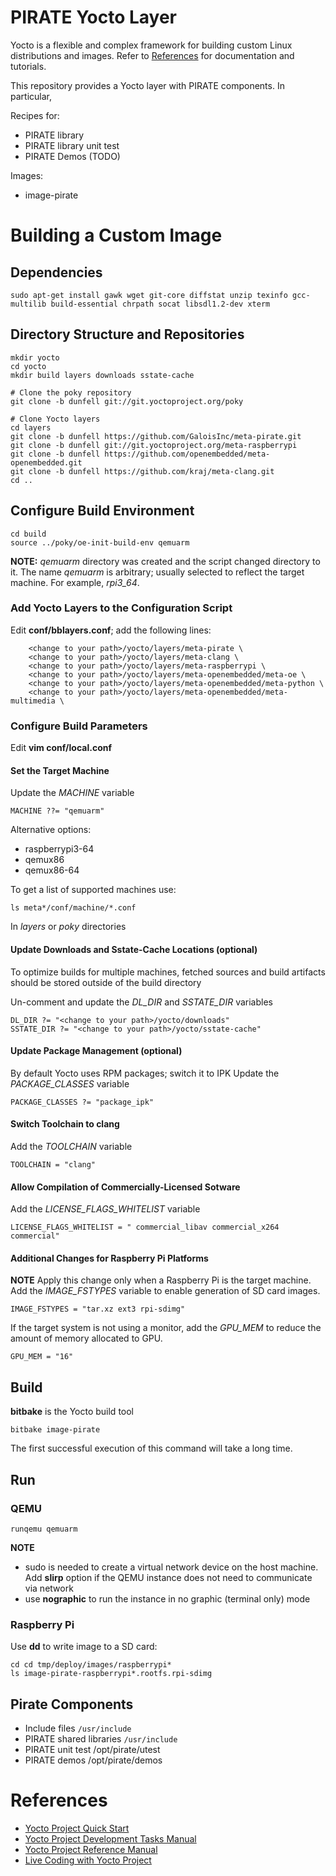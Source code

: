 # PIRATE Yocto Layer

Yocto is a flexible and complex framework for building custom Linux
distributions and images. Refer to [References](README.md#References) for
documentation and tutorials.

This repository provides a Yocto layer with PIRATE components. In particular,

Recipes for:
* PIRATE library
* PIRATE library unit test
* PIRATE Demos (TODO)

Images:
* image-pirate

# Building a Custom Image
## Dependencies
```
sudo apt-get install gawk wget git-core diffstat unzip texinfo gcc-multilib build-essential chrpath socat libsdl1.2-dev xterm
```
## Directory Structure and Repositories
```
mkdir yocto
cd yocto
mkdir build layers downloads sstate-cache

# Clone the poky repository
git clone -b dunfell git://git.yoctoproject.org/poky

# Clone Yocto layers
cd layers
git clone -b dunfell https://github.com/GaloisInc/meta-pirate.git
git clone -b dunfell git://git.yoctoproject.org/meta-raspberrypi
git clone -b dunfell https://github.com/openembedded/meta-openembedded.git
git clone -b dunfell https://github.com/kraj/meta-clang.git
cd ..
```

## Configure Build Environment
```
cd build
source ../poky/oe-init-build-env qemuarm
```
**NOTE:** *qemuarm* directory was created and the script changed directory to it.
The name *qemuarm* is arbitrary; usually selected to reflect the target machine.
For example, *rpi3_64*.

### Add Yocto Layers to the Configuration Script
Edit **conf/bblayers.conf**; add the following lines:
```
    <change to your path>/yocto/layers/meta-pirate \
    <change to your path>/yocto/layers/meta-clang \
    <change to your path>/yocto/layers/meta-raspberrypi \
    <change to your path>/yocto/layers/meta-openembedded/meta-oe \
    <change to your path>/yocto/layers/meta-openembedded/meta-python \
    <change to your path>/yocto/layers/meta-openembedded/meta-multimedia \
```

### Configure Build Parameters
Edit **vim conf/local.conf**

#### Set the Target Machine
Update the *MACHINE* variable
```
MACHINE ??= "qemuarm"
```
Alternative options:
* raspberrypi3-64
* qemux86
* qemux86-64

To get a list of supported machines use:
```
ls meta*/conf/machine/*.conf
```
In *layers* or *poky* directories

#### Update Downloads and Sstate-Cache Locations (optional)
To optimize builds for multiple machines, fetched sources and build artifacts
should be stored outside of the build directory

Un-comment and update the *DL_DIR* and *SSTATE_DIR* variables
```
DL_DIR ?= "<change to your path>/yocto/downloads"
SSTATE_DIR ?= "<change to your path>/yocto/sstate-cache"
```

#### Update Package Management (optional)
By default Yocto uses RPM packages; switch it to IPK
Update the *PACKAGE_CLASSES* variable
```
PACKAGE_CLASSES ?= "package_ipk"
```

#### Switch Toolchain to clang
Add the *TOOLCHAIN* variable
```
TOOLCHAIN = "clang"
```

#### Allow Compilation of Commercially-Licensed Sotware
Add the *LICENSE_FLAGS_WHITELIST* variable
```
LICENSE_FLAGS_WHITELIST = " commercial_libav commercial_x264 commercial"
```

#### Additional Changes for Raspberry Pi Platforms
**NOTE** Apply this change only when a Raspberry Pi is the target machine.
Add the *IMAGE_FSTYPES* variable to enable generation of SD card images.
```
IMAGE_FSTYPES = "tar.xz ext3 rpi-sdimg"
```
If the target system is not using a monitor, add the *GPU_MEM* to reduce the
amount of memory allocated to GPU.
```
GPU_MEM = "16"
```

## Build
**bitbake** is the Yocto build tool
```
bitbake image-pirate
```
The first successful execution of this command will take a long time.

## Run

### QEMU
```
runqemu qemuarm
```
**NOTE**
* sudo is needed to create a virtual network device on the host machine. Add **slirp** option if the QEMU instance does not need to communicate via network
* use **nographic** to run the instance in no graphic (terminal only) mode

### Raspberry Pi
Use **dd** to write image to a SD card:
```
cd cd tmp/deploy/images/raspberrypi*
ls image-pirate-raspberrypi*.rootfs.rpi-sdimg
```

## Pirate Components
* Include files ```/usr/include```
* PIRATE shared libraries ```/usr/include```
* PIRATE unit test /opt/pirate/utest
* PIRATE demos /opt/pirate/demos

# References
* [Yocto Project Quick Start](https://www.yoctoproject.org/docs/1.8/yocto-project-qs/yocto-project-qs.html)
* [Yocto Project Development Tasks Manual](https://www.yoctoproject.org/docs/latest/dev-manual/dev-manual.html)
* [Yocto Project Reference Manual](https://www.yoctoproject.org/docs/latest/ref-manual/ref-manual.html)
* [Live Coding with Yocto Project](https://www.youtube.com/watch?v=ThTl4FItfMI&list=PLD4M5FoHz-TxMfBFrDKfIS_GLY25Qsfyj)
